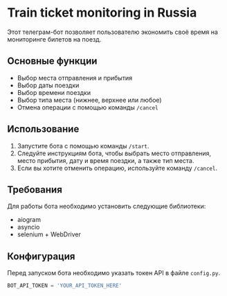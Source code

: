 # Train ticket monitoring in Russia

Этот телеграм-бот позволяет пользователю экономить своё время на мониторинге билетов на поезд.

## Основные функции

- Выбор места отправления и прибытия
- Выбор даты поездки
- Выбор времени поездки
- Выбор типа места (нижнее, верхнее или любое)
- Отмена операции с помощью команды `/cancel`

## Использование

1. Запустите бота с помощью команды `/start`.
2. Следуйте инструкциям бота, чтобы выбрать место отправления, место прибытия, дату и время поездки, а также тип места.
3. Если вы хотите отменить операцию, используйте команду `/cancel`.

## Требования

Для работы бота необходимо установить следующие библиотеки:

- aiogram
- asyncio
- selenium + WebDriver

## Конфигурация

Перед запуском бота необходимо указать токен API в файле `config.py`.

```python
BOT_API_TOKEN = 'YOUR_API_TOKEN_HERE'
```

